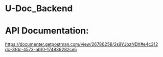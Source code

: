 # U-Doc_Backend

# API Documentation:
https://documenter.getpostman.com/view/26786258/2s9YJbzNDX#e4c312dc-3fdc-4573-ab10-174839282ce5

